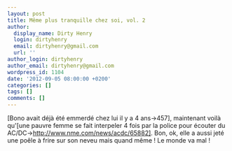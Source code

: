 ```yaml
---
layout: post
title: Même plus tranquille chez soi, vol. 2
author:
  display_name: Dirty Henry
  login: dirtyhenry
  email: dirtyhenry@gmail.com
  url: ''
author_login: dirtyhenry
author_email: dirtyhenry@gmail.com
wordpress_id: 1104
date: '2012-09-05 08:00:00 +0200'
categories: []
tags: []
comments: []
---
```

[Bono avait déjà été emmerdé chez lui il y a 4 ans->457], maintenant voilà qu'[une pauvre femme se fait interpeler 4 fois par la police pour écouter du AC/DC->http://www.nme.com/news/acdc/65882]. Bon, ok, elle a aussi jeté une poêle à frire sur son neveu mais quand même ! Le monde va mal ! 
